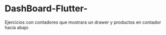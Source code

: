 # DashBoard-Flutter-
Ejercicios con contadores que mostrara un drawer y productos en contador hacia abajo 

